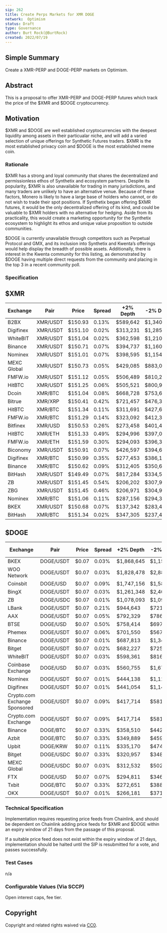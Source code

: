 ```yaml
---
sip: 262
title: Create Perps Markets for XMR DOGE
network:  Optimism
status: Draft
type: Governance
author: Burt Rock(@BurtRock)
created: 2022/07/19
---
```


## Simple Summary

Create a XMR-PERP and DOGE-PERP markets on Optimism.

## Abstract

This is a proposal to offer XMR-PERP and DOGE-PERP futures which track the price of the $XMR and $DOGE cryptocurrency.

## Motivation

$XMR and $DOGE are well established cryptocurrencies with the deepest liquidity among assets in their particualar niche, and will add a varied selection of unique offerings for Synthetic Futures traders. $XMR is the most established privacy coin and $DOGE is the most established meme coin.

### Rationale

$XMR has a strong and loyal community that shares the decentralized and permissionless ethos of Synthetix and ecosystem partners. Despite its popularity, $XMR is also unavailable for trading in many jurisdictions, and many traders are unlikely to have an alternative venue. Because of these factors, Monero is likely to have a large base of holders who cannot, or do not wish to trade their spot positions. If Synthetix began offering $XMR futures, it would be the only decentralized offering of its kind, and could be valuable to $XMR holders with no alternative for hedging. Aside from its practicality, this would create a marketing opportunity for the Synthetix ecosystem to highlight its ethos and unique value proposition to outside communities.

$DOGE is currently unavailable through competitors such as Perpetual Protocol and GMX, and its inclusion into Synthetix and Kwenta’s offerings would help display the breadth of possible assets. Additionally, there is interest in the Kwenta community for this listing, as demonstrated by $DOGE having multiple direct requests from the community and placing in the top 3 in a recent community poll.

### Specification

## $XMR

| Exchange    | Pair     | Price   | Spread | +2% Depth  | -2% Depth  | 24h Volume  | Volume % |
|-------------|----------|---------|--------|----------|------------|-------------|----------|
| B2BX        | XMR/USDT | $150.93 | 0.13%  | $589,642 | $1,340,167 | $2,556      | 0.00%    |
| Digifinex   | XMR/USDT | $151.10 | 0.02%  | $313,231 | $1,285,485 | $7,661,831  | 4.19%    |
| WhiteBIT    | XMR/USDT | $151.04 | 0.02%  | $362,598 | $1,210,437 | $3,930,188  | 2.15%    |
| Binance     | XMR/USDT | $150.71 | 0.07%  | $394,737 | $1,160,559 | $26,157,460 | 14.30%   |
| Nominex     | XMR/USDT | $151.01 | 0.07%  | $398,595 | $1,154,164 | $70,831     | 0.04%    |
| MEXC Global | XMR/USDT | $150.73 | 0.05%  | $429,085 | $883,071   | $534,020    | 0.29%    |
| FMFW.io     | XMR/USDT | $151.12 | 0.05%  | $506,489 | $810,289   | $10,841,908 | 5.93%    |
| HitBTC      | XMR/USDT | $151.25 | 0.06%  | $505,521 | $800,944   | $10,849,826 | 5.93%    |
| Dcoin       | XMR/BTC  | $151.04 | 0.08%  | $668,728 | $753,688   | $14,307,474 | 7.82%    |
| Bitrue      | XMR/XRP  | $150.41 | 0.42%  | $721,457 | $476,383   | $1,139,070  | 0.62%    |
| HitBTC      | XMR/BTC  | $151.34 | 0.11%  | $311,691 | $427,642   | $1,432,549  | 0.78%    |
| FMFW.io     | XMR/BTC  | $151.29 | 0.14%  | $323,092 | $412,300   | $1,432,230  | 0.78%    |
| Bitfinex    | XMR/USD  | $150.53 | 0.26%  | $273,458 | $401,437   | $1,672,417  | 0.91%    |
| HitBTC      | XMR/ETH  | $151.33 | 0.49%  | $294,996 | $397,097   | $239,937    | 0.13%    |
| FMFW.io     | XMR/ETH  | $151.59 | 0.30%  | $294,093 | $396,303   | $240,403    | 0.13%    |
| Biconomy    | XMR/USDT | $150.91 | 0.07%  | $426,597 | $394,634   | $15,397,335 | 8.42%    |
| Digifinex   | XMR/BTC  | $150.99 | 0.35%  | $277,453 | $386,178   | $1,467,189  | 0.80%    |
| Binance     | XMR/BTC  | $150.62 | 0.09%  | $312,405 | $350,645   | $11,020,132 | 6.03%    |
| BitHash     | XMR/USDT | $149.49 | 0.07%  | $817,284 | $334,594   | $1,840,158  | 1.01%    |
| ZB          | XMR/USDT | $151.45 | 0.54%  | $206,202 | $307,984   | $78,030     | 0.04%    |
| ZBG         | XMR/USDT | $151.45 | 0.46%  | $206,971 | $304,998   | $23,074     | 0.01%    |
| Nominex     | XMR/BTC  | $151.06 | 0.11%  | $287,156 | $294,332   | $18,040     | 0.01%    |
| BKEX        | XMR/USDT | $150.68 | 0.07%  | $137,342 | $283,470   | $989,406    | 0.54%    |
| BitHash     | XMR/BTC  | $151.34 | 0.02%  | $347,305 | $237,431   | $1,097,509  | 0.60%    |

## $DOGE

| Exchange                      | Pair      | Price | Spread | +2% Depth  | -2% Depth  | 24h Volume  | Volume % |
|-------------------------------|-----------|-------|--------|------------|------------|-------------|----------|
| BKEX                          | DOGE/USDT | $0.07 | 0.03%  | $1,868,645 | $1,156,056 | $9,120,697  | 2.05%    |
| WOO Network                   | DOGE/USDT | $0.07 | 0.03%  | $1,828,478 | $2,882,313 | $1,514,702  | 0.34%    |
| Coinsbit                      | DOGE/USD  | $0.07 | 0.09%  | $1,747,156 | $1,583,535 | $10,771,116 | 2.42%    |
| BingX                         | DOGE/USDT | $0.07 | 0.03%  | $1,261,348 | $2,408,677 | $1,822,955  | 0.41%    |
| ZB                            | DOGE/USDC | $0.07 | 0.01%  | $1,078,093 | $1,094,704 | $20,260,609 | 4.55%    |
| LBank                         | DOGE/USDT | $0.07 | 0.21%  | $944,643   | $721,181   | $2,558,450  | 0.57%    |
| AAX                           | DOGE/USDT | $0.07 | 0.05%  | $792,329   | $786,836   | $14,165,260 | 3.18%    |
| BTSE                          | DOGE/USD  | $0.07 | 0.50%  | $758,414   | $697,323   | $990,866    | 0.22%    |
| Phemex                        | DOGE/USDT | $0.07 | 0.06%  | $701,550   | $567,518   | $38,441,174 | 8.63%    |
| Binance                       | DOGE/USDT | $0.07 | 0.01%  | $687,813   | $1,347,532 | $61,429,185 | 13.78%   |
| Bitget                        | DOGE/USDT | $0.07 | 0.02%  | $682,227   | $725,468   | $6,779,971  | 1.52%    |
| WhiteBIT                      | DOGE/USDT | $0.07 | 0.03%  | $598,361   | $816,939   | $9,497,427  | 2.13%    |
| Coinbase Exchange             | DOGE/USD  | $0.07 | 0.03%  | $560,755   | $1,671,706 | $14,739,546 | 3.31%    |
| Nominex                       | DOGE/USDT | $0.07 | 0.01%  | $444,138   | $1,114,506 | $203,739    | 0.05%    |
| Digifinex                     | DOGE/USDT | $0.07 | 0.01%  | $441,054   | $1,146,865 | $10,144,463 | 2.28%    |
| Crypto.com Exchange Sponsored | DOGE/USDT | $0.07 | 0.09%  | $417,714   | $581,889   | $636,794    | 0.14%    |
| Crypto.com Exchange           | DOGE/USDT | $0.07 | 0.09%  | $417,714   | $581,889   | $636,794    | 0.14%    |
| Binance                       | DOGE/BTC  | $0.07 | 0.33%  | $358,510   | $442,622   | $3,402,561  | 0.76%    |
| Azbit                         | DOGE/BTC  | $0.07 | 0.33%  | $349,889   | $459,631   | $46,417     | 0.01%    |
| Upbit                         | DOGE/KRW  | $0.07 | 0.11%  | $335,170   | $474,571   | $49,510,620 | 11.11%   |
| Bitget                        | DOGE/USDC | $0.07 | 0.33%  | $320,957   | $348,776   | $68,737     | 0.02%    |
| MEXC Global                   | DOGE/USDC | $0.07 | 0.03%  | $312,532   | $502,024   | $1,921,111  | 0.43%    |
| FTX                           | DOGE/USD  | $0.07 | 0.07%  | $294,811   | $346,355   | $8,988,948  | 2.02%    |
| Txbit                         | DOGE/BTC  | $0.07 | 0.33%  | $272,651   | $388,135   | $382,646    | 0.09%    |
| OKX                           | DOGE/USDT | $0.07 | 0.01%  | $266,181   | $371,369   | $12,844,437 | 2.88%    |

### Technical Specification

Implementation requires requesting price feeds from Chainlink, and should be dependent on Chainlink adding price feeds for $XMR and $DOGE within an expiry window of 21 days from the passage of this proposal. 

If a suitable price feed does not exist within the expiry window of 21 days, implementation should be halted until the SIP is resubmitted for a vote, and passes successfully. 

### Test Cases

n/a

### Configurable Values (Via SCCP)

Open interest caps, fee tier.

## Copyright

Copyright and related rights waived via [CC0](https://creativecommons.org/publicdomain/zero/1.0/).
